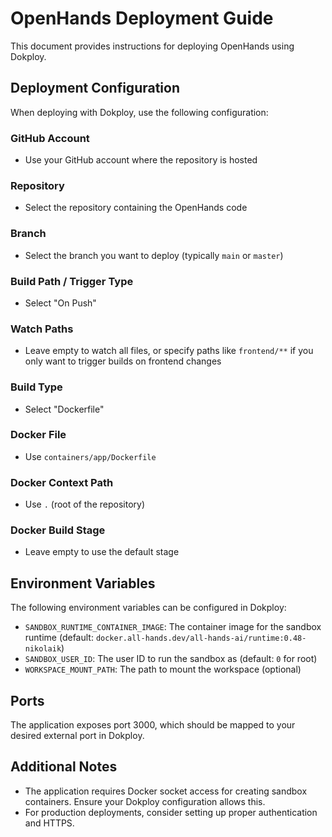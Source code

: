 # OpenHands Deployment Guide

This document provides instructions for deploying OpenHands using Dokploy.

## Deployment Configuration

When deploying with Dokploy, use the following configuration:

### GitHub Account
- Use your GitHub account where the repository is hosted

### Repository
- Select the repository containing the OpenHands code

### Branch
- Select the branch you want to deploy (typically `main` or `master`)

### Build Path / Trigger Type
- Select "On Push"

### Watch Paths
- Leave empty to watch all files, or specify paths like `frontend/**` if you only want to trigger builds on frontend changes

### Build Type
- Select "Dockerfile"

### Docker File
- Use `containers/app/Dockerfile`

### Docker Context Path
- Use `.` (root of the repository)

### Docker Build Stage
- Leave empty to use the default stage

## Environment Variables

The following environment variables can be configured in Dokploy:

- `SANDBOX_RUNTIME_CONTAINER_IMAGE`: The container image for the sandbox runtime (default: `docker.all-hands.dev/all-hands-ai/runtime:0.48-nikolaik`)
- `SANDBOX_USER_ID`: The user ID to run the sandbox as (default: `0` for root)
- `WORKSPACE_MOUNT_PATH`: The path to mount the workspace (optional)

## Ports

The application exposes port 3000, which should be mapped to your desired external port in Dokploy.

## Additional Notes

- The application requires Docker socket access for creating sandbox containers. Ensure your Dokploy configuration allows this.
- For production deployments, consider setting up proper authentication and HTTPS.